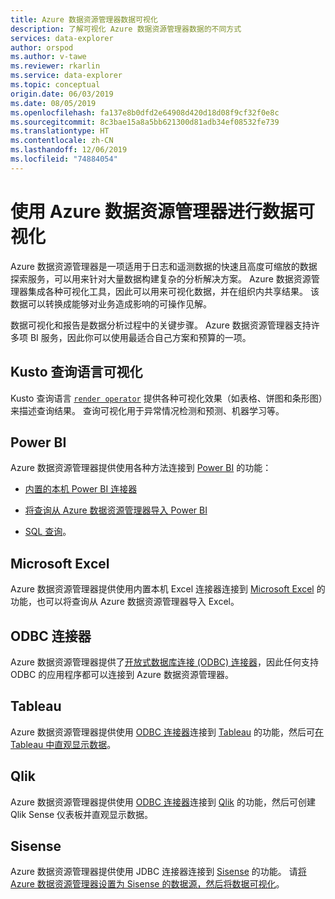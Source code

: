 ```yaml
---
title: Azure 数据资源管理器数据可视化
description: 了解可视化 Azure 数据资源管理器数据的不同方式
services: data-explorer
author: orspod
ms.author: v-tawe
ms.reviewer: rkarlin
ms.service: data-explorer
ms.topic: conceptual
origin.date: 06/03/2019
ms.date: 08/05/2019
ms.openlocfilehash: fa137e8b0dfd2e64908d420d18d08f9cf32f0e8c
ms.sourcegitcommit: 8c3bae15a8a5bb621300d81adb34ef08532fe739
ms.translationtype: HT
ms.contentlocale: zh-CN
ms.lasthandoff: 12/06/2019
ms.locfileid: "74884054"
---
```

# <a name="data-visualization-with-azure-data-explorer"></a>使用 Azure 数据资源管理器进行数据可视化 

Azure 数据资源管理器是一项适用于日志和遥测数据的快速且高度可缩放的数据探索服务，可以用来针对大量数据构建复杂的分析解决方案。 Azure 数据资源管理器集成各种可视化工具，因此可以用来可视化数据，并在组织内共享结果。 该数据可以转换成能够对业务造成影响的可操作见解。

数据可视化和报告是数据分析过程中的关键步骤。 Azure 数据资源管理器支持许多项 BI 服务，因此你可以使用最适合自己方案和预算的一项。

## <a name="kusto-query-language-visualizations"></a>Kusto 查询语言可视化

Kusto 查询语言 [`render operator`](https://docs.microsoft.com/azure/kusto/query/renderoperator) 提供各种可视化效果（如表格、饼图和条形图）来描述查询结果。 查询可视化用于异常情况检测和预测、机器学习等。

## <a name="power-bi"></a>Power BI

Azure 数据资源管理器提供使用各种方法连接到 [Power BI](https://powerbi.microsoft.com) 的功能： 

  * [内置的本机 Power BI 连接器](/data-explorer/power-bi-connector)

  * [将查询从 Azure 数据资源管理器导入 Power BI](/data-explorer/power-bi-imported-query)
 
  * [SQL 查询](/data-explorer/power-bi-sql-query)。

## <a name="microsoft-excel"></a>Microsoft Excel

Azure 数据资源管理器提供使用内置本机 Excel 连接器连接到 [Microsoft Excel](https://products.office.com/excel) 的功能，也可以将查询从 Azure 数据资源管理器导入 Excel。

<!-- ## Grafana -->

<!-- [Grafana](https://grafana.com) provides an Azure Data Explorer plugin that enables you to visualize data from Azure Data Explorer. You [set up Azure Data Explorer as a data source for Grafana, and then visualize the data](/data-explorer/grafana).  -->

## <a name="odbc-connector"></a>ODBC 连接器

Azure 数据资源管理器提供了[开放式数据库连接 (ODBC) 连接器](connect-odbc.md)，因此任何支持 ODBC 的应用程序都可以连接到 Azure 数据资源管理器。

## <a name="tableau"></a>Tableau

Azure 数据资源管理器提供使用 [ODBC 连接器](/data-explorer/connect-odbc)连接到 [Tableau](https://www.tableau.com) 的功能，然后可[在 Tableau 中直观显示数据](tableau.md)。

## <a name="qlik"></a>Qlik

Azure 数据资源管理器提供使用 [ODBC 连接器](/data-explorer/connect-odbc)连接到 [Qlik](https://www.qlik.com) 的功能，然后可创建 Qlik Sense 仪表板并直观显示数据。


## <a name="sisense"></a>Sisense

Azure 数据资源管理器提供使用 JDBC 连接器连接到 [Sisense](https://www.sisense.com) 的功能。 请[将 Azure 数据资源管理器设置为 Sisense 的数据源，然后将数据可视化](/data-explorer/sisense)。